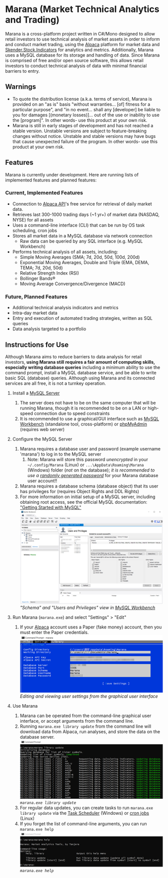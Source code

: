 # Marana (Market Technical Analytics and Trading)

Marana is a cross-platform project written in C#/Mono designed to allow retail investors to use technical analysis of market assets in order to inform and conduct market trading, using the [Alpaca](https://alpaca.markets/) platform for market data and [Skender.Stock.Indicators](https://github.com/DaveSkender/Stock.Indicators) for analytics and metrics. Additionally, Marana uses a MySQL database for its storage and handling of data. Since Marana is comprised of free and/or open source software, this allows retail investors to conduct technical analysis of data with minimal financial barriers to entry.

## Warnings
- To quote the distribution license (a.k.a. terms of service), Marana is provided on an "as is" basis "without warranties... [of] fitness for a particular purpose", and "in no event... shall any [developer] be liable to you for damages [(monetary losses)]... out of the use or inability to use the [program]". In other words- use this product at your own risk.
- Marana is still in early stages of development and has not reached a stable version. Unstable versions are subject to feature-breaking changes without notice. Unstable and stable versions may have bugs that cause unexpected failure of the program. In other words- use this product at your own risk.

## Features

Marana is currently under development. Here are running lists of implemented features and planned features:

### Current, Implemented Features
- Connection to [Alpaca API](https://alpaca.markets/docs/about-us/)'s free service for retrieval of daily market data.
- Retrieves last 300-1000 trading days (~1 yr+) of market data (NASDAQ, NYSE) for all assets
- Uses a command-line interface (CLI) that can be run by OS task scheduling, cron jobs
- Stores all market data in a MySQL database via network connection
  - Raw data can be queried by any SQL interface (e.g. MySQL Workbench)
- Performs technical analysis of all assets, including:
  - Simple Moving Averages (SMA; 7d, 20d, 50d, 100d, 200d)
  - Exponential Moving Averages, Double and Triple (EMA, DEMA, TEMA; 7d, 20d, 50d)
  - Relative Strength Index (RSI)
  - Bollinger Bands®
  - Moving Average Convergence/Divergence (MACD)

### Future, Planned Features
- Additional technical analysis indicators and metrics
- Intra-day market data
- Entry and execution of automated trading strategies, written as SQL queries
- Data analysis targeted to a portfolio

## Instructions for Use
Although Marana aims to reduce barriers to data analysis for retail investors, **using Marana still requires a fair amount of computing skills, especially writing database queries** including a minimum ability to use the command prompt, install a MySQL database service, and be able to write basic SQL (database) queries. Although using Marana and its connected services are all free, it is not a turnkey operation.

1) Install a [MySQL Server](https://dev.mysql.com/downloads/mysql/)
   1) The server does not have to be on the same computer that will be running Marana, though it is recommended to be on a LAN or high-speed connection due to speed constraints
   2) It is recommended to use a graphical/GUI interface such as [MySQL Workbench](https://www.mysql.com/products/workbench/) (standalone tool, cross-platform) or [phpMyAdmin](https://www.phpmyadmin.net/) (requires web server)
2) Configure the MySQL Server
   1) Marana requires a database user and password (example username 'marana') to log in to the MySQL server
      1) Note: Marana will store this password *unencrypted* in your `~/.config/Marana` (Linux) or `...\AppData\Roaming\Marana` (Windows) folder (*not* on the database); *it is recommended to use a [randomly generated password](https://www.google.com/search?q=random+password+generator)* for your Marana database user account!!
   2) Marana requires a database schema (database object) that its user has privileges for (requires Object Rights and DDL Rights)
   3) For more information on initial setup of a MySQL server, including obtaining root access, see the official MySQL documentation: ["Getting Started with MySQL"](https://dev.mysql.com/doc/mysql-getting-started/en/)
   ![image](docs/workbench_user.png)
   *"Schema" and "Users and Privileges" view in [MySQL Workbench](https://www.mysql.com/products/workbench/)*
3) Run Marana (`marana.exe`) and select "Settings" > "Edit"   
   1) If your [Alpaca](https://alpaca.markets/) account uses a Paper (fake money) account, then you must enter the Paper credentials.
   ![image](docs/gui_settings.png)
   *Editing and viewing user settings from the graphical user interface*
   
4) Use Marana
   1) Marana can be operated from the command-line graphical user interface, or accept arguments from the command line.
   2) Running `marana.exe library update` from the command line will download data from Alpaca, run analyses, and store the data on the database server.
   ![image](docs/cli_libraryupdate.png)
   *`marana.exe library update`*
   1) For regular data updates, you can create tasks to run `marana.exe library update` via the [Task Scheduler](https://docs.microsoft.com/en-us/windows/win32/taskschd/about-the-task-scheduler) (Windows) or [cron jobs](https://www.google.com/search?q=linux+cron+task) (Linux)
   2) If you forget the list of command-line arguments, you can run `marana.exe help`
   ![image](docs/cli_commands.png)
   *`marana.exe help`*